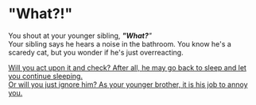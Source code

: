 # "What?!"
You shout at your younger sibling, _**"What?**"_  
Your sibling says he hears a noise in the bathroom. You know he's a scaredy cat, but you wonder if he's just overreacting.

[Will you act upon it and check? After all, he may go back to sleep and let you continue sleeping.]()  
[Or will you just ignore him? As your younger brother, it is his job to annoy you.](shh.md)
